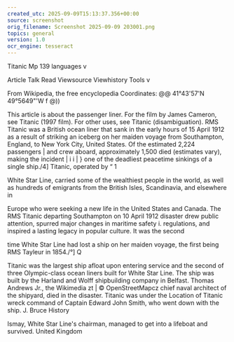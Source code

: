 ```yaml
---
created_utc: 2025-09-09T15:13:37.356+00:00
source: screenshot
orig_filename: Screenshot 2025-09-09 203001.png
topics: general
version: 1.0
ocr_engine: tesseract
---
```


Titanic Mp 139 languages v

Article Talk Read Viewsource Viewhistory Tools v

From Wikipedia, the free encyclopedia Coordinates: @@ 41°43'57'N 49°5649"'W f @))

This article is about the passenger liner. For the film by James Cameron, see Titanic (1997 film). For other uses, see Titanic
(disambiguation).
RMS Titanic was a British ocean liner that sank in the early hours of 15 April
1912 as a result of striking an iceberg on her maiden voyage from Southampton,
England, to New York City, United States. Of the estimated 2,224 passengers |
and crew aboard, approximately 1,500 died (estimates vary), making the incident | i i | }
one of the deadliest peacetime sinkings of a single ship./4] Titanic, operated by “ 1

White Star Line, carried some of the wealthiest people in the world, as well as
hundreds of emigrants from the British Isles, Scandinavia, and elsewhere in

Europe who were seeking a new life in the United States and Canada. The RMS Titanic departing Southampton on 10 April 1912
disaster drew public attention, spurred major changes in maritime safety i.
regulations, and inspired a lasting legacy in popular culture. It was the second

time White Star Line had lost a ship on her maiden voyage, the first being
RMS Tayleur in 1854./°] Q

Titanic was the largest ship afloat upon entering service and the second of three
Olympic-class ocean liners built for White Star Line. The ship was built by the
Harland and Wolff shipbuilding company in Belfast. Thomas Andrews Jr., the Wikimedia zt | © OpenStreetMapcz
chief naval architect of the shipyard, died in the disaster. Titanic was under the Location of Titanic wreck
command of Captain Edward John Smith, who went down with the ship. J. Bruce History

Ismay, White Star Line's chairman, managed to get into a lifeboat and survived. United Kingdom
